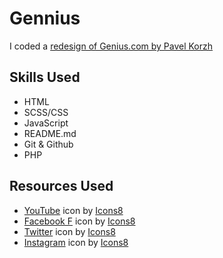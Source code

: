 # Gennius

I coded a <a href="https://www.behance.net/gallery/140483359/GENIUS-website-redesign?tracking_source=search_projects%7Cwebsite"> redesign of Genius.com by Pavel Korzh</a> 

## Skills Used
- HTML 
- SCSS/CSS
- JavaScript 
- README.md
- Git & Github
- PHP 

## Resources Used
- <a target="_blank" href="https://icons8.com/icon/37326/youtube">YouTube</a> icon by <a target="_blank" href="https://icons8.com">Icons8</a>
- <a target="_blank" href="https://icons8.com/icon/106163/facebook-f">Facebook F</a> icon by <a target="_blank" href="https://icons8.com">Icons8</a>
- <a target="_blank" href="https://icons8.com/icon/8824/twitter">Twitter</a> icon by <a target="_blank" href="https://icons8.com">Icons8</a>
- <a target="_blank" href="https://icons8.com/icon/32309/instagram">Instagram</a> icon by <a target="_blank" href="https://icons8.com">Icons8</a>